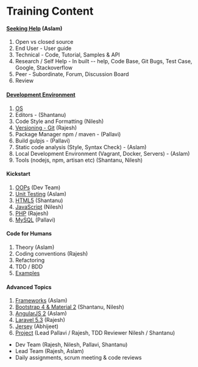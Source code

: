 # Training Content
#### [Seeking Help](help.md) (Aslam)
1. Open vs closed source
2. End User - User guide
3. Technical - Code, Tutorial, Samples & API
4. Research / Self Help - In built -- help, Code Base, Git Bugs, Test Case, Google, Stackoverflow
5. Peer - Subordinate, Forum, Discussion Board
6. Review

#### [Development Environment](dev-env.md)
1. [OS](linux.md)
1. Editors - (Shantanu)
2. Code Style and Formatting (Nilesh)
3. [Versioning - Git](git-versioning.md) (Rajesh)
4. Package Manager npm / maven - (Pallavi)
5. Build gulpjs - (Pallavi) 
6. Static code analysis (Style, Syntax Check) - (Aslam)
7. Local Development Environment (Vagrant, Docker, Servers) - (Aslam)
8. Tools (nodejs, npm, artisan etc) (Shantanu, Nilesh)

#### Kickstart
1. [OOPs](oops.md) (Dev Team)
2. [Unit Testing](testing.md) (Aslam)
1. [HTML5](html.md) (Shantanu)
2. [JavaScript](javaScript.md) (Nilesh)
3. [PHP](php.md) (Rajesh)
4. [MySQL](mysql.md) (Pallavi)

#### Code for Humans
1. Theory (Aslam)
2. Coding conventions (Rajesh)
3. Refactoring
4. TDD / BDD
5. [Examples](code.md)

#### Advanced Topics
1. [Frameworks](frameworks.md) (Aslam)
1. [Bootstrap 4 & Material 2](bs-md.md) (Shantanu, Nilesh)
2. [AngularJS 2](angular2.md) (Aslam)
3. [Laravel 5.3](laravel.md) (Rajesh)
4. [Jersey](jersey.md) (Abhijeet)
5. [Project](project.md) (Lead Pallavi / Rajesh, TDD Reviewer Nilesh / Shantanu)


* Dev Team (Rajesh, Nilesh, Pallavi, Shantanu)
* Lead Team (Rajesh, Aslam)
* Daily assignments, scrum meeting & code reviews
